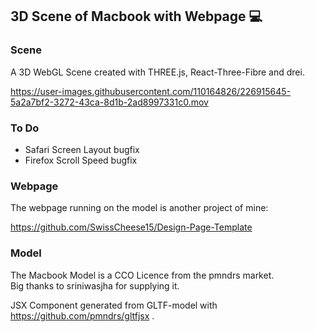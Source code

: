 ## 3D Scene of Macbook with Webpage 💻

### Scene
A 3D WebGL Scene created with THREE.js, React-Three-Fibre and drei.


https://user-images.githubusercontent.com/110164826/226915645-5a2a7bf2-3272-43ca-8d1b-2ad8997331c0.mov

### To Do
- Safari Screen Layout bugfix
- Firefox Scroll Speed bugfix

### Webpage
The webpage running on the model is another project of mine:

https://github.com/SwissCheese15/Design-Page-Template

### Model
The Macbook Model is a CCO Licence from the pmndrs market. </br>
Big thanks to sriniwasjha for supplying it.

JSX Component generated from GLTF-model with https://github.com/pmndrs/gltfjsx .
